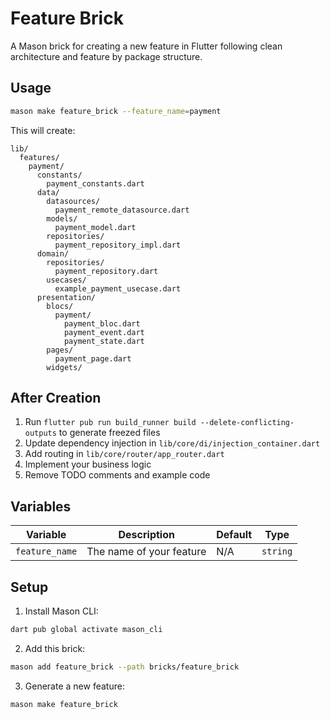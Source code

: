 # Feature Brick

A Mason brick for creating a new feature in Flutter following clean architecture and feature by package structure.

## Usage

```bash
mason make feature_brick --feature_name=payment
```

This will create:
```
lib/
  features/
    payment/
      constants/
        payment_constants.dart
      data/
        datasources/
          payment_remote_datasource.dart
        models/
          payment_model.dart
        repositories/
          payment_repository_impl.dart
      domain/
        repositories/
          payment_repository.dart
        usecases/
          example_payment_usecase.dart
      presentation/
        blocs/
          payment/
            payment_bloc.dart
            payment_event.dart
            payment_state.dart
        pages/
          payment_page.dart
        widgets/
```

## After Creation

1. Run `flutter pub run build_runner build --delete-conflicting-outputs` to generate freezed files
2. Update dependency injection in `lib/core/di/injection_container.dart`
3. Add routing in `lib/core/router/app_router.dart`
4. Implement your business logic
5. Remove TODO comments and example code

## Variables

| Variable | Description | Default | Type |
|----------|-------------|---------|------|
| `feature_name` | The name of your feature | N/A | `string` |

## Setup

1. Install Mason CLI:
```bash
dart pub global activate mason_cli
```

2. Add this brick:
```bash
mason add feature_brick --path bricks/feature_brick
```

3. Generate a new feature:
```bash
mason make feature_brick
``` 